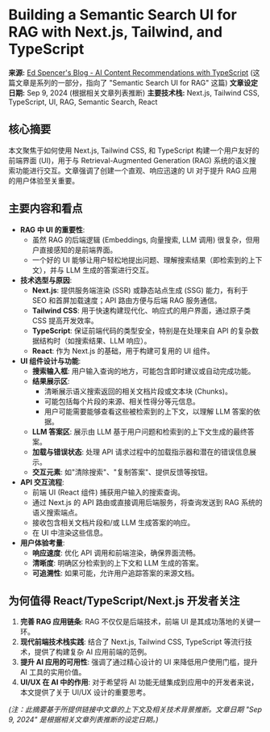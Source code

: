 # Building a Semantic Search UI for RAG with Next.js, Tailwind, and TypeScript

**来源:** [Ed Spencer's Blog - AI Content Recommendations with TypeScript](https://edspencer.net/2024/9/11/ai-content-recommendations-typescript) (这篇文章是系列的一部分，指向了 "Semantic Search UI for RAG" 这篇)
**文章设定日期:** Sep 9, 2024 (根据相关文章列表推断)
**主要技术栈:** Next.js, Tailwind CSS, TypeScript, UI, RAG, Semantic Search, React

## 核心摘要

本文聚焦于如何使用 Next.js, Tailwind CSS, 和 TypeScript 构建一个用户友好的前端界面 (UI)，用于与 Retrieval-Augmented Generation (RAG) 系统的语义搜索功能进行交互。文章强调了创建一个直观、响应迅速的 UI 对于提升 RAG 应用的用户体验至关重要。

## 主要内容和看点

*   **RAG 中 UI 的重要性**: 
    *   虽然 RAG 的后端逻辑 (Embeddings, 向量搜索, LLM 调用) 很复杂，但用户直接感知的是前端界面。
    *   一个好的 UI 能够让用户轻松地提出问题、理解搜索结果（即检索到的上下文），并与 LLM 生成的答案进行交互。
*   **技术选型与原因**: 
    *   **Next.js**: 提供服务端渲染 (SSR) 或静态站点生成 (SSG) 能力，有利于 SEO 和首屏加载速度；API 路由方便与后端 RAG 服务通信。
    *   **Tailwind CSS**: 用于快速构建现代化、响应式的用户界面，通过原子类 CSS 提高开发效率。
    *   **TypeScript**: 保证前端代码的类型安全，特别是在处理来自 API 的复杂数据结构时（如搜索结果、LLM 响应）。
    *   **React**: 作为 Next.js 的基础，用于构建可复用的 UI 组件。
*   **UI 组件设计与功能**: 
    *   **搜索输入框**: 用户输入查询的地方，可能包含即时建议或自动完成功能。
    *   **结果展示区**: 
        *   清晰展示语义搜索返回的相关文档片段或文本块 (Chunks)。
        *   可能包括每个片段的来源、相关性得分等元信息。
        *   用户可能需要能够查看这些被检索到的上下文，以理解 LLM 答案的依据。
    *   **LLM 答案区**: 展示由 LLM 基于用户问题和检索到的上下文生成的最终答案。
    *   **加载与错误状态**: 处理 API 请求过程中的加载指示器和潜在的错误信息展示。
    *   **交互元素**: 如"清除搜索"、"复制答案"、提供反馈等按钮。
*   **API 交互流程**: 
    *   前端 UI (React 组件) 捕获用户输入的搜索查询。
    *   通过 Next.js 的 API 路由或直接调用后端服务，将查询发送到 RAG 系统的语义搜索端点。
    *   接收包含相关文档片段和/或 LLM 生成答案的响应。
    *   在 UI 中渲染这些信息。
*   **用户体验考量**: 
    *   **响应速度**: 优化 API 调用和前端渲染，确保界面流畅。
    *   **清晰度**: 明确区分检索到的上下文和 LLM 生成的答案。
    *   **可追溯性**: 如果可能，允许用户追踪答案的来源文档。

## 为何值得 React/TypeScript/Next.js 开发者关注

1.  **完善 RAG 应用链条**: RAG 不仅仅是后端技术，前端 UI 是其成功落地的关键一环。
2.  **现代前端技术栈实践**: 结合了 Next.js, Tailwind CSS, TypeScript 等流行技术，提供了构建复杂 AI 应用前端的范例。
3.  **提升 AI 应用的可用性**: 强调了通过精心设计的 UI 来降低用户使用门槛，提升 AI 工具的实用价值。
4.  **UI/UX 在 AI 中的作用**: 对于希望将 AI 功能无缝集成到应用中的开发者来说，本文提供了关于 UI/UX 设计的重要思考。

*(注：此摘要基于所提供链接中文章的上下文及相关技术背景推断。文章日期 "Sep 9, 2024" 是根据相关文章列表推断的设定日期。)* 